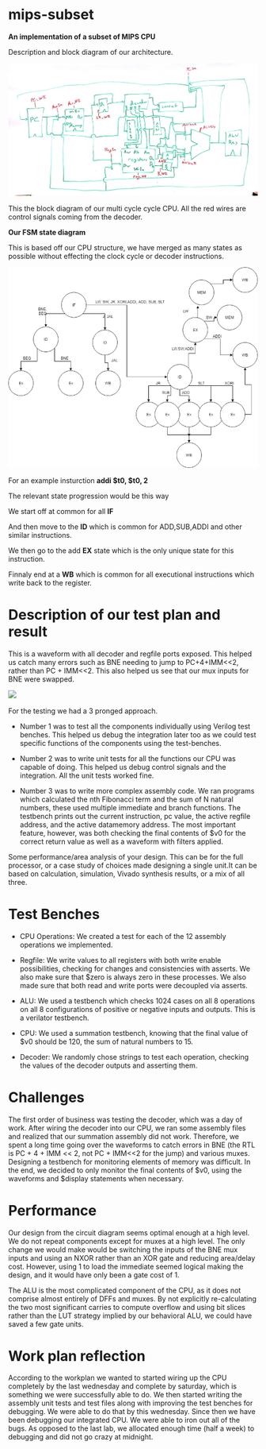 # mips-subset
**An implementation of a subset of MIPS CPU**



 Description and block diagram of  our architecture.

![alt text](https://github.com/concavegit/multicycle-mips/blob/master/New%20Doc%202018-11-13%2012.13.11.jpg)

This the block diagram of our multi cycle cycle CPU. All the red wires are control signals coming from the decoder. 

**Our FSM state diagram**

This is based off our CPU structure, we have merged as many states as possible without effecting the clock cycle or decoder instructions.

![alt text](https://github.com/concavegit/multicycle-mips/blob/master/Untitled%20Diagram.png)


For an example insturction **addi $t0, $t0, 2**


The relevant state progression would be this way


We start off at common for all **IF**


And then move to the **ID** which is common for ADD,SUB,ADDI and other similar instructions.


We then go to the add **EX** state which is the only unique state for this instruction.


Finnaly end at a **WB** which is common for all executional instructions which write back to the register.







# Description of our test plan and result
This is a waveform with all decoder and regfile ports exposed. This helped us catch many errors such as BNE needing to jump to PC+4+IMM<<2, rather than PC + IMM<<2. This also helped us see that our mux inputs for BNE were swapped.

![](res/gtkwave.png)

For the testing we had a 3 pronged approach. 

- Number 1 was to test all the components individually using Verilog test benches. This helped us debug the integration later too as we could test specific functions of the components using the test-benches.

- Number 2 was to write unit tests for all the functions our CPU was capable of doing. This helped us debug control signals and the integration. All the unit tests worked fine.

- Number 3 was to write more complex assembly code. We ran programs which calculated the nth Fibonacci term and the sum of N natural numbers, these used multiple immediate and branch functions.
  The testbench prints out the current instruction, pc value, the active regfile address, and the active datamemory address.
  The most important feature, however, was both checking the final contents of $v0 for the correct return value as well as a waveform with filters applied.
  
Some performance/area analysis of your design. This can be for the full processor, or a case study of choices made designing a single unit.It can be based on calculation, simulation, Vivado synthesis results, or a mix of all three.

# Test Benches

- CPU Operations: We created a test for each of the 12 assembly operations we implemented.

- Regfile: We write values to all registers with both write enable possibilities, checking for changes and consistencies with asserts. We also make sure that $zero is always zero in these processes. We also made sure that both read and write ports were decoupled via asserts.

- ALU: We used a testbench which checks 1024 cases on all 8 operations on all 8 configurations of positive or negative inputs and outputs. This is a verilator testbench.

- CPU: We used a summation testbench, knowing that the final value of $v0 should be 120, the sum of natural numbers to 15.

- Decoder: We randomly chose strings to test each operation, checking the values of the decoder outputs and asserting them.

# Challenges
The first order of business was testing the decoder, which was a day of work.
After wiring the decoder into our CPU, we ran some assembly files and realized that our summation assembly did not work.
Therefore, we spent a long time going over the waveforms to catch errors in BNE (the RTL is PC + 4 + IMM << 2, not PC + IMM<<2 for the jump) and various muxes.
Designing a testbench for monitoring elements of memory was difficult.
In the end, we decided to only monitor the final contents of $v0, using the waveforms and $display statements when necessary.

# Performance
Our design from the circuit diagram seems optimal enough at a high level.
We do not repeat components except for muxes at a high level.
The only change we would make would be switching the inputs of the BNE mux inputs and using an NXOR rather than an XOR gate and reducing area/delay cost.
However, using 1 to load the immediate seemed logical making the design, and it would have only been a gate cost of 1.

The ALU is the most complicated component of the CPU, as it does not comprise almost entirely of DFFs and muxes.
By not explicitly re-calculating the two most significant carries to compute overflow and using bit slices rather than the LUT strategy implied by our behavioral ALU, we could have saved a few gate units.

# Work plan reflection

According to the workplan we wanted to started wiring up the CPU completely by the last wednesday and complete by saturday, which is something we were successfully able to do. We then started writing the assembly unit tests and test files along with improving the test benches for debugging. We were able to do that by this wednesday. Since then we have been debugging our integrated CPU. We were able to iron out all of the bugs.
As opposed to the last lab, we allocated enough time (half a week) to debugging and did not go crazy at midnight.
